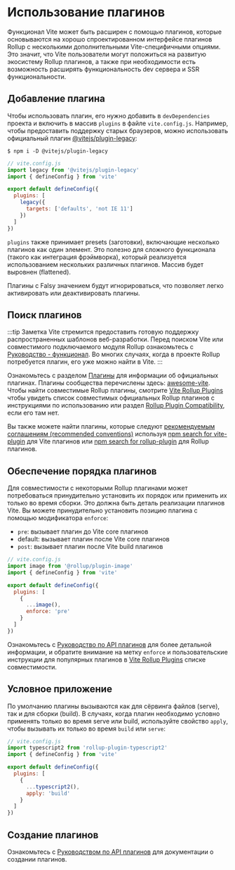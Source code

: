 # Использование плагинов

Функционал Vite может быть расширен с помощью плагинов, которые основываются на хорошо спроектированном интерфейсе плагинов Rollup с несколькими дополнительными Vite-специфичными опциями. Это значит, что Vite пользователи могут положиться на развитую экосистему Rollup плагинов, а также при необходимости есть возможность расширять функциональность dev сервера и SSR функциональности.

## Добавление плагина

Чтобы использовать плагин, его нужно добавить в `devDependencies` проекта и включить в массив `plugins` в файле `vite.config.js`. Например, чтобы предоставить поддержку старых браузеров, можно использовать официальный плагин [@vitejs/plugin-legacy](https://github.com/vitejs/vite/tree/main/packages/plugin-legacy):

```
$ npm i -D @vitejs/plugin-legacy
```

```js
// vite.config.js
import legacy from '@vitejs/plugin-legacy'
import { defineConfig } from 'vite'

export default defineConfig({
  plugins: [
    legacy({
      targets: ['defaults', 'not IE 11']
    })
  ]
})
```

`plugins` также принимает presets (заготовки), включающие несколько плагинов как один элемент. Это полезно для сложного функционала (такого как интеграция фрэймворка), который реализуется использованием нескольких различных плагинов. Массив будет выровнен (flattened).

Плагины с Falsy значением будут игнорироваться, что позволяет легко активировать или деактивировать плагины.

## Поиск плагинов

:::tip Заметка
Vite стремится предоставить готовую поддержку распространенных шаблонов веб-разработки. Перед поиском Vite или совместимого подключаемого модуля Rollup ознакомьтесь с [Руководство - функционал](../guide/features.md). Во многих случаях, когда в проекте Rollup потребуется плагин, его уже можно найти в Vite.
:::

Ознакомьтесь с разделом [Плагины](../plugins/) для информации об официальных плагинах. Плагины сообщества перечислены здесь: [awesome-vite](https://github.com/vitejs/awesome-vite#plugins). Чтобы найти совместимые Rollup плагины, смотрите [Vite Rollup Plugins](https://vite-rollup-plugins.patak.dev) чтобы увидеть список совместимых официальных Rollup плагинов с инструкциями по использованию или раздел [Rollup Plugin Compatibility](../guide/api-plugin#rollup-plugin-compatibility), если его там нет.

Вы также можете найти плагины, которые следуют [рекомендуемым соглашениям (recommended conventions)](./api-plugin.md#conventions) используя [npm search for vite-plugin](https://www.npmjs.com/search?q=vite-plugin&ranking=popularity) для Vite плагинов или [npm search for rollup-plugin](https://www.npmjs.com/search?q=rollup-plugin&ranking=popularity) для Rollup плагинов.

## Обеспечение порядка плагинов

Для совместимости с некоторыми Rollup плагинами может потребоваться принудительно установить их порядок или применить их только во время сборки. Это должна быть деталь реализации плагинов Vite. Вы можете принудительно установить позицию плагина с помощью модификатора `enforce`:

- `pre`: вызывает плагин до Vite core плагинов
- default: вызывает плагин после Vite core плагинов
- `post`: вызывает плагин после Vite build плагинов

```js
// vite.config.js
import image from '@rollup/plugin-image'
import { defineConfig } from 'vite'

export default defineConfig({
  plugins: [
    {
      ...image(),
      enforce: 'pre'
    }
  ]
})
```

Ознакомьтесь с [Руководство по API плагинов](./api-plugin.md#plugin-ordering) для более детальной информации, и обратите внимание на метку `enforce` и пользовательские инструкции для популярных плагинов в [Vite Rollup Plugins](https://vite-rollup-plugins.patak.dev) списке совместимости.

## Условное приложение

По умолчанию плагины вызываются как для сёрвинга файлов (serve), так и для сборки (build). В случаях, когда плагин необходимо условно применять только во время serve или build, используйте свойство `apply`, чтобы вызывать их только во время `build` или `serve`:

```js
// vite.config.js
import typescript2 from 'rollup-plugin-typescript2'
import { defineConfig } from 'vite'

export default defineConfig({
  plugins: [
    {
      ...typescript2(),
      apply: 'build'
    }
  ]
})
```

## Создание плагинов

Ознакомьтесь с [Руководством по API плагинов](./api-plugin.md) для документации о создании плагинов.
